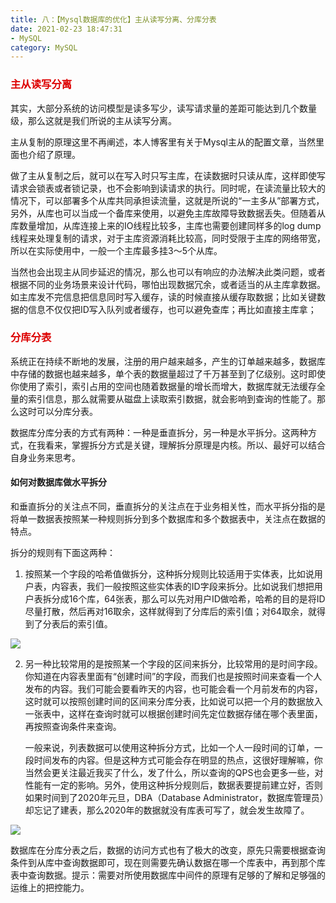 ```yaml
---
title: 八：【Mysql数据库的优化】主从读写分离、分库分表
date: 2021-02-23 18:47:31
- MySQL
category: MySQL
---
```


### <font color = "dd0000">主从读写分离</font>

其实，大部分系统的访问模型是读多写少，读写请求量的差距可能达到几个数量级，那么这就是我们所说的主从读写分离。

主从复制的原理这里不再阐述，本人博客里有关于Mysql主从的配置文章，当然里面也介绍了原理。

做了主从复制之后，就可以在写入时只写主库，在读数据时只读从库，这样即使写请求会锁表或者锁记录，也不会影响到读请求的执行。同时呢，在读流量比较大的情况下，可以部署多个从库共同承担读流量，这就是所说的“一主多从”部署方式，另外，从库也可以当成一个备库来使用，以避免主库故障导致数据丢失。但随着从库数量增加，从库连接上来的IO线程比较多，主库也需要创建同样多的log dump线程来处理复制的请求，对于主库资源消耗比较高，同时受限于主库的网络带宽，所以在实际使用中，一般一个主库最多挂3～5个从库。

当然也会出现主从同步延迟的情况，那么也可以有响应的办法解决此类问题，或者根据不同的业务场景来设计代码，哪怕出现数据冗余，或者适当的从主库拿数据。如主库发不完信息把信息同时写入缓存，读的时候直接从缓存取数据；比如关键数据的信息不仅仅把ID写入队列或者缓存，也可以避免查库；再比如直接主库拿；


### <font color = "dd0000"> 分库分表</font>
系统正在持续不断地的发展，注册的用户越来越多，产生的订单越来越多，数据库中存储的数据也越来越多，单个表的数据量超过了千万甚至到了亿级别。这时即使你使用了索引，索引占用的空间也随着数据量的增长而增大，数据库就无法缓存全量的索引信息，那么就需要从磁盘上读取索引数据，就会影响到查询的性能了。那么这时可以分库分表。

数据库分库分表的方式有两种：一种是垂直拆分，另一种是水平拆分。这两种方式，在我看来，掌握拆分方式是关键，理解拆分原理是内核。所以、最好可以结合自身业务来思考。

#### 如何对数据库做水平拆分
和垂直拆分的关注点不同，垂直拆分的关注点在于业务相关性，而水平拆分指的是将单一数据表按照某一种规则拆分到多个数据库和多个数据表中，关注点在数据的特点。

拆分的规则有下面这两种：

1. 按照某一个字段的哈希值做拆分，这种拆分规则比较适用于实体表，比如说用户表，内容表，我们一般按照这些实体表的ID字段来拆分。比如说我们想把用户表拆分成16个库，64张表，那么可以先对用户ID做哈希，哈希的目的是将ID尽量打散，然后再对16取余，这样就得到了分库后的索引值；对64取余，就得到了分表后的索引值。

<img src="/blog.io/img/哈希分库分表.png">

2. 另一种比较常用的是按照某一个字段的区间来拆分，比较常用的是时间字段。你知道在内容表里面有“创建时间”的字段，而我们也是按照时间来查看一个人发布的内容。我们可能会要看昨天的内容，也可能会看一个月前发布的内容，这时就可以按照创建时间的区间来分库分表，比如说可以把一个月的数据放入一张表中，这样在查询时就可以根据创建时间先定位数据存储在哪个表里面，再按照查询条件来查询。

    一般来说，列表数据可以使用这种拆分方式，比如一个人一段时间的订单，一段时间发布的内容。但是这种方式可能会存在明显的热点，这很好理解嘛，你当然会更关注最近我买了什么，发了什么，所以查询的QPS也会更多一些，对性能有一定的影响。另外，使用这种拆分规则后，数据表要提前建立好，否则如果时间到了2020年元旦，DBA（Database Administrator，数据库管理员）却忘记了建表，那么2020年的数据就没有库表可写了，就会发生故障了。

<img src="/blog.io/img/区间拆分.png">

数据库在分库分表之后，数据的访问方式也有了极大的改变，原先只需要根据查询条件到从库中查询数据即可，现在则需要先确认数据在哪一个库表中，再到那个库表中查询数据。提示：需要对所使用数据库中间件的原理有足够的了解和足够强的运维上的把控能力。






















